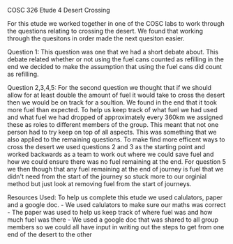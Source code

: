 COSC 326 Etude 4 Desert Crossing

For this etude we worked together in one of the COSC labs to work through the questions relating to crossing the desert.
We found that working through the quesitons in order made the next quesiton easier.

Question 1:
This question was one that we had a short debate about. This debate related whether or not using the fuel cans counted as refilling in the end we decided to make the assumption that using the fuel cans did count as refilling.

Question 2,3,4,5:
For the second question we thought that if we should allow for at least double the amount of fuel it would take to cross the desert then we would be on track for a soultion. We found in the end that it took more fuel than expected.
To help us keep track of what fuel we had used and what fuel we had dropped of approximately every 360km we assigned these as roles to different members of the group. This meant that not one person had to try keep on top of all aspects. This was something that we also applied to the remaining questions.
To make find more efficent ways to cross the desert we used questions 2 and 3 as the starting point and worked backwards as a team to work out where we could save fuel and how we could ensure there was no fuel remaining at the end.
For question 5 we then though that any fuel remaining at the end of journey is fuel that we didn't need from the start of the journey so stuck more to our orginial method but just look at removing fuel from the start of journeys.

Resources Used:
To help us complete this etude we used calulators, paper and a google doc.
    - We used calulators to make sure our maths was correct
    - The paper was used to help us keep track of where fuel was and how much fuel was there
    - We used a google doc that was shared to all group members so we could all have input in writing out the steps to get from one end of the desert to the other